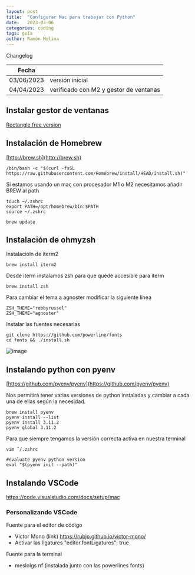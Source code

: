 ```yaml
---
layout: post
title:  "Configurar Mac para trabajar con Python"
date:   2023-03-06
categories: coding
tags: guía
author: Ramón Molina
---
```


Changelog

| Fecha  |   |
|---|---|
| 03/06/2023 | versión inicial |
| 04/04/2023 | verificado con M2 y gestor de ventanas | 

## Instalar gestor de ventanas
[Rectangle free version](https://rectangleapp.com/)

## Instalación de Homebrew
[http://brew.sh](http://brew.sh)

```
/bin/bash -c "$(curl -fsSL https://raw.githubusercontent.com/Homebrew/install/HEAD/install.sh)"
```

Si estamos usando un mac con procesador M1 o M2 necesitamos añadir BREW al path
```
touch ~/.zshrc
export PATH=/opt/homebrew/bin:$PATH
source ~/.zshrc
```

```
brew update
```

## Instalación de ohmyzsh
Instalacióln de iterm2
```
brew install iterm2
```
Desde iterm instalamos zsh para que quede accesible para iterm
```
brew install zsh
```

Para cambiar el tema a agnoster modificar la siguiente línea
```
ZSH_THEME="robbyrussel"
ZSH_THEME="agnoster"
```
Instalar las fuentes necesarias
```
git clone https://github.com/powerline/fonts
cd fonts && ./install.sh
```

![image](https://user-images.githubusercontent.com/796634/223115878-5174957d-ef46-4b42-bc5f-ddc1b6650b9a.png)


## Instalando python con pyenv
[https://github.com/pyenv/pyenv](https://github.com/pyenv/pyenv)

Nos permitirá tener varias versiones de python instaladas y cambiar a cada una de ellas según la necesidad.

```
brew install pyenv
pyenv install --list
pyenv install 3.11.2
pyenv global 3.11.2
```
Para que siempre tengamos la versión correcta activa en nuestra terminal
```
vim ˜/.zshrc
```
```
#evaluate pyenv python version
eval "$(pyenv init --path)"
```

## Instalando VSCode
https://code.visualstudio.com/docs/setup/mac

### Personalizando VSCode
Fuente para el editor de código
- Victor Mono (link) https://rubjo.github.io/victor-mono/
- Activar las ligatures
"editor.fontLigatures": true

Fuente para la terminal
- meslolgs nf (instalada junto con las powerlines fonts)


